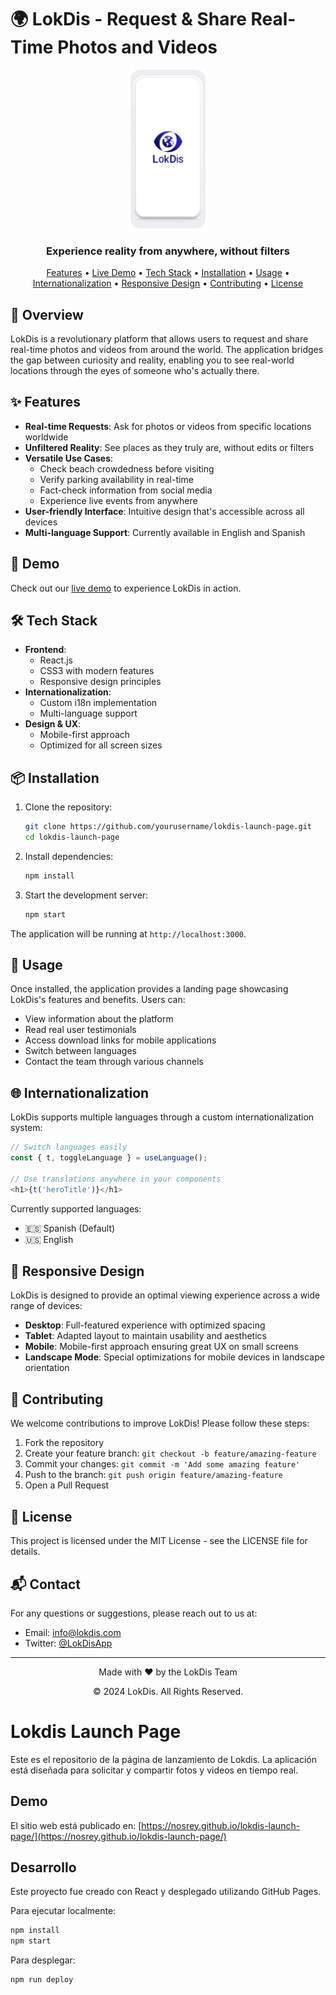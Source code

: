 # 🌍 LokDis - Request & Share Real-Time Photos and Videos

<div align="center">
  <img src="src/assets/svg/phone.svg" alt="LokDis Logo" width="120">
  <br>
  <h3>Experience reality from anywhere, without filters</h3>
</div>

<p align="center">
  <a href="#features">Features</a> •
  <a href="#demo">Live Demo</a> •
  <a href="#tech-stack">Tech Stack</a> •
  <a href="#installation">Installation</a> •
  <a href="#usage">Usage</a> •
  <a href="#internationalization">Internationalization</a> •
  <a href="#responsive-design">Responsive Design</a> •
  <a href="#contributing">Contributing</a> •
  <a href="#license">License</a>
</p>

## 📱 Overview

LokDis is a revolutionary platform that allows users to request and share real-time photos and videos from around the world. The application bridges the gap between curiosity and reality, enabling you to see real-world locations through the eyes of someone who's actually there.

## ✨ Features

- **Real-time Requests**: Ask for photos or videos from specific locations worldwide
- **Unfiltered Reality**: See places as they truly are, without edits or filters
- **Versatile Use Cases**:
  - Check beach crowdedness before visiting
  - Verify parking availability in real-time
  - Fact-check information from social media
  - Experience live events from anywhere
- **User-friendly Interface**: Intuitive design that's accessible across all devices
- **Multi-language Support**: Currently available in English and Spanish

## 🔗 Demo

Check out our [live demo](https://lokdis.com) to experience LokDis in action.

## 🛠️ Tech Stack

- **Frontend**:
  - React.js
  - CSS3 with modern features
  - Responsive design principles
- **Internationalization**:
  - Custom i18n implementation
  - Multi-language support
- **Design & UX**:
  - Mobile-first approach
  - Optimized for all screen sizes

## 📦 Installation

1. Clone the repository:
   ```bash
   git clone https://github.com/yourusername/lokdis-launch-page.git
   cd lokdis-launch-page
   ```

2. Install dependencies:
   ```bash
   npm install
   ```

3. Start the development server:
   ```bash
   npm start
   ```

The application will be running at `http://localhost:3000`.

## 🚀 Usage

Once installed, the application provides a landing page showcasing LokDis's features and benefits. Users can:

- View information about the platform
- Read real user testimonials
- Access download links for mobile applications
- Switch between languages
- Contact the team through various channels

## 🌐 Internationalization

LokDis supports multiple languages through a custom internationalization system:

```javascript
// Switch languages easily
const { t, toggleLanguage } = useLanguage();

// Use translations anywhere in your components
<h1>{t('heroTitle')}</h1>
```

Currently supported languages:
- 🇪🇸 Spanish (Default)
- 🇺🇸 English

## 📱 Responsive Design

LokDis is designed to provide an optimal viewing experience across a wide range of devices:

- **Desktop**: Full-featured experience with optimized spacing
- **Tablet**: Adapted layout to maintain usability and aesthetics
- **Mobile**: Mobile-first approach ensuring great UX on small screens
- **Landscape Mode**: Special optimizations for mobile devices in landscape orientation

## 👥 Contributing

We welcome contributions to improve LokDis! Please follow these steps:

1. Fork the repository
2. Create your feature branch: `git checkout -b feature/amazing-feature`
3. Commit your changes: `git commit -m 'Add some amazing feature'`
4. Push to the branch: `git push origin feature/amazing-feature`
5. Open a Pull Request

## 📄 License

This project is licensed under the MIT License - see the LICENSE file for details.

## 📬 Contact

For any questions or suggestions, please reach out to us at:

- Email: [info@lokdis.com](mailto:info@lokdis.com)
- Twitter: [@LokDisApp](https://twitter.com/LokDisApp)

---

<div align="center">
  <p>Made with ❤️ by the LokDis Team</p>
  <p>© 2024 LokDis. All Rights Reserved.</p>
</div>

# Lokdis Launch Page

Este es el repositorio de la página de lanzamiento de Lokdis. La aplicación está diseñada para solicitar y compartir fotos y videos en tiempo real.

## Demo

El sitio web está publicado en: [https://nosrey.github.io/lokdis-launch-page/](https://nosrey.github.io/lokdis-launch-page/)

## Desarrollo

Este proyecto fue creado con React y desplegado utilizando GitHub Pages.

Para ejecutar localmente:

```bash
npm install
npm start
```

Para desplegar:

```bash
npm run deploy
```
